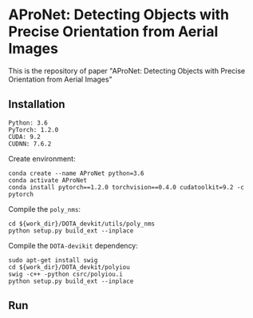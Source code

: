 # AProNet: Detecting Objects with Precise Orientation from Aerial Images
This is the repository of paper "AProNet: Detecting Objects with Precise Orientation from Aerial Images"
## Installation
```
Python: 3.6  
PyTorch: 1.2.0
CUDA: 9.2    
CUDNN: 7.6.2  
```
Create environment:    
```
conda create --name AProNet python=3.6  
conda activate AProNet  
conda install pytorch==1.2.0 torchvision==0.4.0 cudatoolkit=9.2 -c pytorch
```
Compile the `poly_nms`:    
```
cd ${work_dir}/DOTA_devkit/utils/poly_nms  
python setup.py build_ext --inplace  
```
Compile the `DOTA-devikit` dependency:   
```
sudo apt-get install swig  
cd ${work_dir}/DOTA_devkit/polyiou  
swig -c++ -python csrc/polyiou.i  
python setup.py build_ext --inplace  
```
## Run

